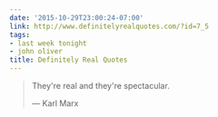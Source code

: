 ```yaml
---
date: '2015-10-29T23:00:24-07:00'
link: http://www.definitelyrealquotes.com/?id=7_5
tags:
- last week tonight
- john oliver
title: Definitely Real Quotes
---
```


>They're real and they're spectacular.
>
>— Karl Marx
